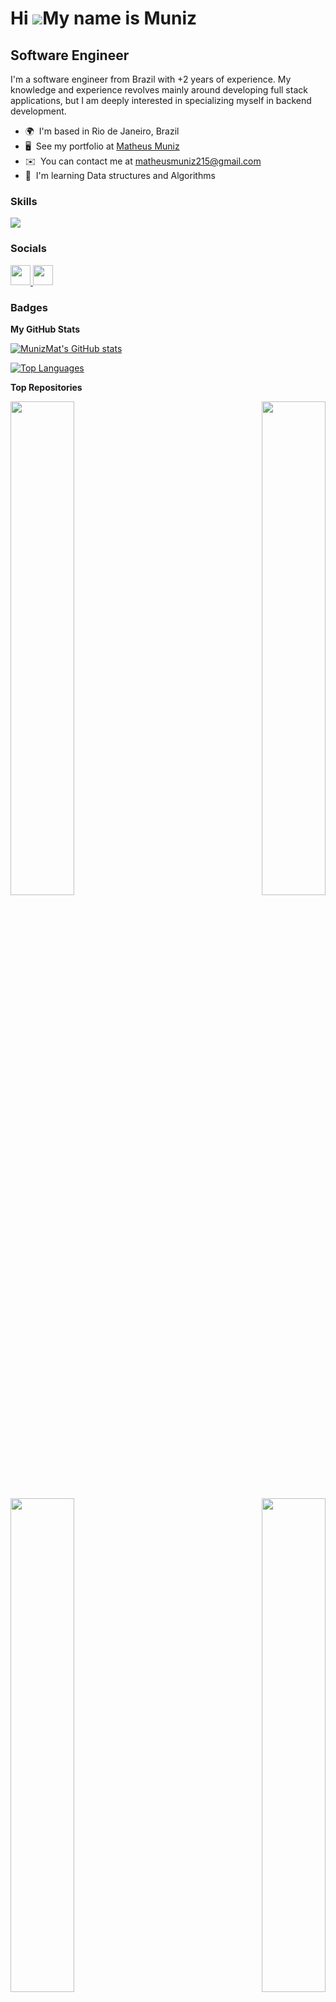 Hi ![](https://user-images.githubusercontent.com/18350557/176309783-0785949b-9127-417c-8b55-ab5a4333674e.gif)My name is Muniz
=============================================================================================================================

Software Engineer
-----------------

I'm a software engineer from Brazil with +2 years of experience. My knowledge and experience revolves mainly around developing full stack applications, but I am deeply interested in specializing myself in backend development.

* 🌍  I'm based in Rio de Janeiro, Brazil
* 🖥️  See my portfolio at [Matheus Muniz](http://matheusmuniz.dev.br)
* ✉️  You can contact me at [matheusmuniz215@gmail.com](mailto:matheusmuniz215@gmail.com)
* 🧠  I'm learning Data structures and Algorithms

### Skills
<p align="left">
  <a href="https://skillicons.dev">
    <img src="https://skillicons.dev/icons?i=java,spring,aws,nodejs,graphql,postgresql,mysql,nextjs,react,ts,js,apollo,docker,mongodb" />
  </a>
</p>


### Socials

<p align="left"> <a href="https://www.github.com/MunizMat" target="_blank" rel="noreferrer"> <picture> <source media="(prefers-color-scheme: dark)" srcset="https://raw.githubusercontent.com/danielcranney/readme-generator/main/public/icons/socials/github-dark.svg" /> <source media="(prefers-color-scheme: light)" srcset="https://raw.githubusercontent.com/danielcranney/readme-generator/main/public/icons/socials/github.svg" /> <img src="https://raw.githubusercontent.com/danielcranney/readme-generator/main/public/icons/socials/github.svg" width="32" height="32" /> </picture> </a> <a href="https://www.linkedin.com/in/matheusfolymuniz" target="_blank" rel="noreferrer"> <picture> <source media="(prefers-color-scheme: dark)" srcset="https://raw.githubusercontent.com/danielcranney/readme-generator/main/public/icons/socials/linkedin-dark.svg" /> <source media="(prefers-color-scheme: light)" srcset="https://raw.githubusercontent.com/danielcranney/readme-generator/main/public/icons/socials/linkedin.svg" /> <img src="https://raw.githubusercontent.com/danielcranney/readme-generator/main/public/icons/socials/linkedin.svg" width="32" height="32" /> </picture> </a></p>

### Badges

<b>My GitHub Stats</b>

<a href="http://www.github.com/MunizMat"><img src="https://github-readme-stats.vercel.app/api?username=MunizMat&show_icons=true&hide=&count_private=true&title_color=0891b2&text_color=ffffff&icon_color=0891b2&bg_color=1c1917&hide_border=true&show_icons=true" alt="MunizMat's GitHub stats" /></a>

<a href="https://github.com/MunizMat" align="left"><img src="https://github-readme-stats.vercel.app/api/top-langs/?username=MunizMat&langs_count=10&title_color=0891b2&text_color=ffffff&icon_color=0891b2&bg_color=1c1917&hide_border=true&locale=en&custom_title=Top%20%Languages" alt="Top Languages" /></a>

<b>Top Repositories</b>

<div width="100%" align="center"><a href="https://github.com/MunizMat/backend-challenges" align="left"><img align="left" width="45%" src="https://github-readme-stats.vercel.app/api/pin/?username=MunizMat&repo=backend-challenges&title_color=0891b2&text_color=ffffff&icon_color=0891b2&bg_color=1c1917&hide_border=true&locale=en" /></a><a href="https://github.com/MunizMat/ResumeRefine" align="right"><img align="right" width="45%" src="https://github-readme-stats.vercel.app/api/pin/?username=MunizMat&repo=ResumeRefine&title_color=0891b2&text_color=ffffff&icon_color=0891b2&bg_color=1c1917&hide_border=true&locale=en" /></a></div><br /><br /><br /><br /><br /><br /><br />


<div width="100%" align="center"><a href="https://github.com/MunizMat/ForexPro" align="left"><img align="left" width="45%" src="https://github-readme-stats.vercel.app/api/pin/?username=MunizMat&repo=ForexPro&title_color=0891b2&text_color=ffffff&icon_color=0891b2&bg_color=1c1917&hide_border=true&locale=en" /></a><a href="https://github.com/MunizMat/tech-memo" align="right"><img align="right" width="45%" src="https://github-readme-stats.vercel.app/api/pin/?username=MunizMat&repo=tech-memo&title_color=0891b2&text_color=ffffff&icon_color=0891b2&bg_color=1c1917&hide_border=true&locale=en" /></a></div>
